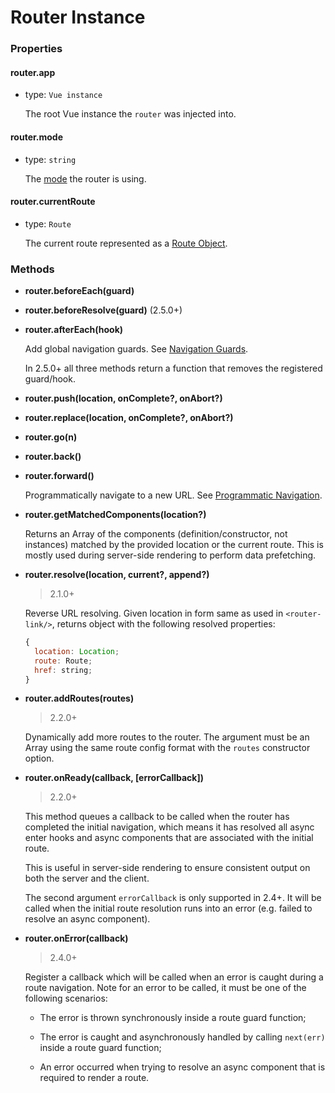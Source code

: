 # Router Instance

### Properties

#### router.app

- type: `Vue instance`

  The root Vue instance the `router` was injected into.

#### router.mode

- type: `string`

  The [mode](options.md#mode) the router is using.

#### router.currentRoute

- type: `Route`

  The current route represented as a [Route Object](route-object.md).

### Methods

- **router.beforeEach(guard)**
- **router.beforeResolve(guard)** (2.5.0+)
- **router.afterEach(hook)**

  Add global navigation guards. See [Navigation Guards](../advanced/navigation-guards.md).

  In 2.5.0+ all three methods return a function that removes the registered guard/hook.

- **router.push(location, onComplete?, onAbort?)**
- **router.replace(location, onComplete?, onAbort?)**
- **router.go(n)**
- **router.back()**
- **router.forward()**

  Programmatically navigate to a new URL. See [Programmatic Navigation](../essentials/navigation.md).

- **router.getMatchedComponents(location?)**

  Returns an Array of the components (definition/constructor, not instances) matched by the provided location or the current route. This is mostly used during server-side rendering to perform data prefetching.

- **router.resolve(location, current?, append?)**

  > 2.1.0+

  Reverse URL resolving. Given location in form same as used in `<router-link/>`, returns object with the following resolved properties:

  ``` js
  {
    location: Location;
    route: Route;
    href: string;
  }
  ```


- **router.addRoutes(routes)**

  > 2.2.0+

  Dynamically add more routes to the router. The argument must be an Array using the same route config format with the `routes` constructor option.

- **router.onReady(callback, [errorCallback])**

  > 2.2.0+

  This method queues a callback to be called when the router has completed the initial navigation, which means it has resolved all async enter hooks and async components that are associated with the initial route.

  This is useful in server-side rendering to ensure consistent output on both the server and the client.

  The second argument `errorCallback` is only supported in 2.4+. It will be called when the initial route resolution runs into an error (e.g. failed to resolve an async component).

- **router.onError(callback)**

  > 2.4.0+

  Register a callback which will be called when an error is caught during a route navigation. Note for an error to be called, it must be one of the following scenarios:

  - The error is thrown synchronously inside a route guard function;

  - The error is caught and asynchronously handled by calling `next(err)` inside a route guard function;

  - An error occurred when trying to resolve an async component that is required to render a route.
